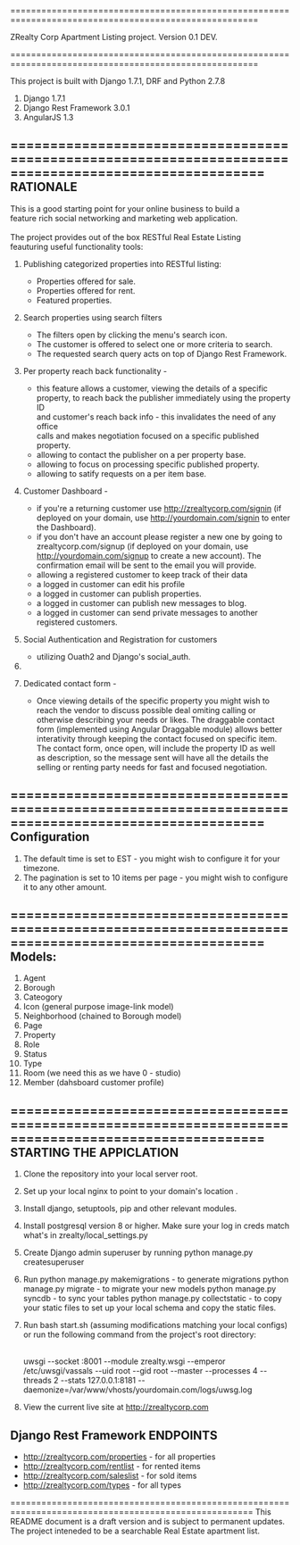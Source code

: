======================================================================================================

ZRealty Corp Apartment Listing project. Version 0.1 DEV.

======================================================================================================

This project is built with Django 1.7.1, DRF and Python 2.7.8

1. Django 1.7.1
2. Django Rest Framework 3.0.1
3. AngularJS 1.3


======================================================================================================
RATIONALE
----------
This is a good starting point for your online business to build  a<br/>
feature rich social networking and marketing web application. <br/><br/>
The project provides out of the box RESTful Real Estate Listing <br/>
feauturing useful functionality tools:<br/>
  1. Publishing categorized properties into RESTful listing:
     - Properties offered for sale. <br/>
     - Properties offered for rent. <br/>
     - Featured properties. 

  2. Search properties using search filters <br/>
     - The filters open by clicking the menu's search icon.<br/>
     - The customer is offered to select one or more criteria to search.<br/>
     - The requested search query acts on top of Django Rest Framework.

  3. Per property reach back functionality - <br/>
     - this feature allows a customer, viewing the details of a specific <br/>
     property, to reach back the publisher immediately using the property ID <br/>
     and customer's reach back info - this invalidates the need of any office <br/>
     calls and makes negotiation focused on a specific published property. <br/>
     - allowing to contact the publisher on a per property base.
     - allowing to focus on processing specific published property.
     - allowing to satify requests on a per item base.<br/>

  4. Customer Dashboard - <br/>
     - if you're a returning customer use http://zrealtycorp.com/signin
       (if deployed on your domain, use http://yourdomain.com/signin to enter
       the Dashboard).
     - if you don't have an account please register a new one by going to
       zrealtycorp.com/signup (if deployed on your domain, use 
       http://yourdomain.com/signup to create a new account). The confirmation
       email will be sent to the email you will provide.
     - allowing a registered customer to keep track of their data
     - a logged in customer can edit his profile
     - a logged in customer can publish properties.<br/>
     - a logged in customer can publish new messages to blog.<br/>
     - a logged in customer can send private messages to another registered
       customers.<br/>

  5. Social Authentication and Registration for customers 
     - utilizing Ouath2 and Django's social_auth. <br/>
  6. 

  6. Dedicated contact form - <br/>
     - Once viewing details of the specific property you might wish to <br/>
       reach the vendor to discuss possible deal omiting calling or <br/>
       otherwise describing your needs or likes. The draggable contact <br/>
       form (implemented using Angular Draggable module) allows better <br/>
       interativity through keeping the contact focused on specific item.<br/>
       The contact form, once open, will include the property ID as well <br/>
       as description, so the message sent will have all the details the <br/>
       selling or renting party needs for fast and focused negotiation.<br/> 

======================================================================================================
Configuration
-------------
1. The default time is set to EST - you might wish to configure it for your timezone.<br/>
2. The pagination is set to 10 items per page - you might wish to configure it to any other amount.<br/>


======================================================================================================
Models: 
---------
1. Agent
2. Borough
3. Cateogory
4. Icon (general purpose image-link model)
5. Neighborhood (chained to Borough model)
6. Page
7. Property
8. Role
9. Status 
10. Type
11. Room (we need this as we have 0 - studio)
12. Member (dahsboard customer profile)

======================================================================================================
STARTING THE APPICLATION
------------------------
1. Clone the repository into your local server root.
2. Set up your local nginx to point to your domain's location .
3. Install django, setuptools, pip and other relevant modules.
4. Install postgresql version 8 or higher. Make sure your log in creds match what's in zrealty/local_settings.py
5. Create Django admin superuser by running
   python manage.py createsuperuser
6. Run
   python manage.py makemigrations    - to generate migrations
   python manage.py migrate           - to migrate your new models
   python manage.py syncdb            - to sync your tables
   python manage.py collectstatic     - to copy your static files
   to set up your local schema and copy the static files.
9. Run bash start.sh (assuming modifications matching your local configs) 
   or run the following command from the project's root directory:
   
   <br/>
   uwsgi --socket :8001 --module zrealty.wsgi --emperor /etc/uwsgi/vassals --uid root --gid root --master --processes 4 --threads 2 --stats 127.0.0.1:8181 --daemonize=/var/www/vhosts/yourdomain.com/logs/uwsg.log
   <br/>


10. View the current live site at http://zrealtycorp.com

Django Rest Framework ENDPOINTS
-------------------------------
* http://zrealtycorp.com/properties - for all properties
* http://zrealtycorp.com/rentlist   - for rented items
* http://zrealtycorp.com/saleslist  - for sold items
* http://zrealtycorp.com/types      - for all types

 

=====================================================================================================
This README document is a draft version and is subject to permanent updates.
The project inteneded to be a searchable Real Estate apartment list.



